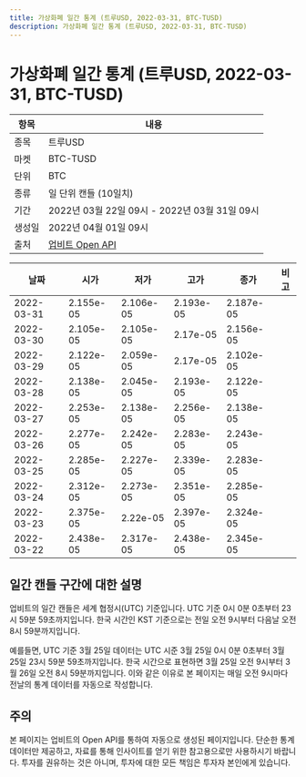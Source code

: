 ```yaml
---
title: 가상화폐 일간 통계 (트루USD, 2022-03-31, BTC-TUSD)
description: 가상화폐 일간 통계 (트루USD, 2022-03-31, BTC-TUSD)
---
```



가상화폐 일간 통계 (트루USD, 2022-03-31, BTC-TUSD)
===

|항목|내용|
|--|--|
|종목|트루USD|
|마켓|BTC-TUSD|
|단위|BTC|
|종류|일 단위 캔들 (10일치)|
|기간|2022년 03월 22일 09시 - 2022년 03월 31일 09시|
|생성일|2022년 04월 01일 09시|
|출처|[업비트 Open API](https://docs.upbit.com)|


|날짜|시가|저가|고가|종가|비고|
|--|--|--|--|--|--|
|2022-03-31|2.155e-05|2.106e-05|2.193e-05|2.187e-05|    |
|2022-03-30|2.105e-05|2.105e-05|2.17e-05|2.156e-05|    |
|2022-03-29|2.122e-05|2.059e-05|2.17e-05|2.102e-05|    |
|2022-03-28|2.138e-05|2.045e-05|2.193e-05|2.122e-05|    |
|2022-03-27|2.253e-05|2.138e-05|2.256e-05|2.138e-05|    |
|2022-03-26|2.277e-05|2.242e-05|2.283e-05|2.243e-05|    |
|2022-03-25|2.285e-05|2.227e-05|2.339e-05|2.283e-05|    |
|2022-03-24|2.312e-05|2.273e-05|2.351e-05|2.285e-05|    |
|2022-03-23|2.375e-05|2.22e-05|2.397e-05|2.324e-05|    |
|2022-03-22|2.438e-05|2.317e-05|2.438e-05|2.345e-05|    |


일간 캔들 구간에 대한 설명
---


업비트의 일간 캔들은 세계 협정시(UTC) 기준입니다. 
UTC 기준 0시 0분 0초부터 23시 59분 59초까지입니다. 
한국 시간인 KST 기준으로는 전일 오전 9시부터 다음날 오전 8시 59분까지입니다. 


예를들면, UTC 기준 3월 25일 데이터는 UTC 시준 3월 25일 0시 0분 0초부터 3월 25일 23시 59분 59초까지입니다. 
한국 시간으로 표현하면 3월 25일 오전 9시부터 3월 26일 오전 8시 59분까지입니다. 
이와 같은 이유로 본 페이지는 매일 오전 9시마다 전날의 통계 데이터를 자동으로 작성합니다. 


주의
---


본 페이지는 업비트의 Open API를 통하여 자동으로 생성된 페이지입니다. 
단순한 통계 데이터만 제공하고, 자료를 통해 인사이트를 얻기 위한 참고용으로만 사용하시기 바랍니다. 
투자를 권유하는 것은 아니며, 투자에 대한 모든 책임은 투자자 본인에게 있습니다. 
